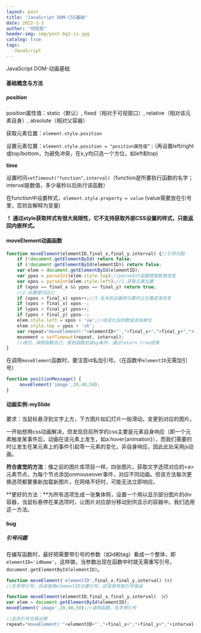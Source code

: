 ```yaml
---
layout: post
title: "JavaScript DOM-CSS基础"
date: 2022-1-3
author: "何短短"
header-img: img/post-bg2-js.jpg
catalog: true
tags: 
  -JavaScript
---
```



JavaScript DOM-动画基础

#### 基础概念与方法

##### **position**

position属性值：static（默认）, fixed（相对于可视窗口）, relative（相对该元素自身）, absolute（相对父容器）

获取元素位置：`element.style.position`

设置元素位置：`element.style.position = "position属性值”；`（再设置left/right或top/bottom，为避免冲突，在x,y均只选一个方位，如left和top)

**time**

设置时间`setTimeout("function",interval)`（function是所要执行函数的名字；interval是数值，多少毫秒以后执行该函数）

在function中设置样式，`element.style.property = value` (value需要放在引号里，否则会解释为变量)

**！ 通过style获取样式有很大局限性，它不支持获取外部CSS设置的样式，只能返回内嵌样式。**

#### moveElement动画函数

``````js
function moveElement(elementID,final_x,final_y,interval) {//引号问题
    if (!document.getElementById) return false;
    if (!document.getElementById(elementID)) return false;
    var elem = document.getElementById(elementID);
    var ypos = parseInt(elem.style.top);//parseInt函数提取数值信息
    var xpos = parseInt(elem.style.left);//1.获取元素位置
    if (xpos == final_x && ypos == final_y) return true;
    //2.设置递归出口
    if (xpos < final_x) xpos++;//3.在未到达最终位置时让位置逐渐改变
    if (xpos > final_x) xpos--;
    if (ypos < final_y) ypos++;
    if (ypos > final_y) ypos--;
    elem.style.left = xpos + 'vw';//给变化后的数值添加单位
    elem.style.top = ypos + 'vh';
    var repeat="moveElement('"+elementID+"',"+final_x+","+final_y+","+interval+")";//将函数赋给repeat变量，组合字符串，方便后续调用函数
    movement = setTimeout(repeat, interval);
    //递归，调用函数自己，直到函数达成xy条件，通过return true结束
} 
``````

在调用`moveElement`函数时，要注意id名加引号。（在函数中`elementID`无需加引号）

``````js
function positionMessage() {
	 moveElement('image',20,40,50);
}
``````

#### 动画实例-mySlide

要求：当鼠标悬浮到文字上方，下方图片如幻灯片一般滑动，变更到对应的图片。

一开始想用css动画解决，但发现目前所学的css主要是元素自身响应（即一个元素触发某事件后，动画在该元素上发生，如a:hover{animation}），而我们需要的时让发生在某元素上的事件引起零一元素的变化，非自身响应，因此此处采用js动画。

**符合直觉的方法**：像之前的图片库项目一样，四张图片。获取文字选项对应的\<a>元素节点，为每个节点添加onmouseover事件，对应不同动画。但该方法每次更换选项都要重新加载新图片，在网络不好时，可能无法立即响应。

**更好的方法：**为所有选项生成一张集体照，设置一个用以显示部分图片的div容器，当鼠标悬停在某选项时，让图片对应部分移动到供显示的容器中。我们选用这一方法。









#### bug

##### 引号问题

在编写函数时，最好把需要带引号的参数（如id和tag）看成一个整体，即`elementID='idName'`，这样做，当参数出现在函数中时就无需重写引号，`document.getElementById(elementID)`。

``````js
function moveElement('elementID',final_x,final_y,interval) (×)
//形参带引号，后续使用elementID也要引号，这容易导致引号错误

function moveElement(elementID,final_x,final_y,interval) （√）
var elem = document.getElementById(elementID);
moveElement('image',20,40,50);//调用函数，名字带引号
``````

```js
//此处引号也易出错
repeat="moveElement('"+elementID+"',"+final_x+","+final_y+","+interval+")"
```







